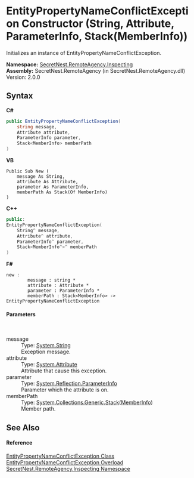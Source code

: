 # EntityPropertyNameConflictException Constructor (String, Attribute, ParameterInfo, Stack(MemberInfo))
 

Initializes an instance of EntityPropertyNameConflictException.

**Namespace:**&nbsp;<a href="N_SecretNest_RemoteAgency_Inspecting">SecretNest.RemoteAgency.Inspecting</a><br />**Assembly:**&nbsp;SecretNest.RemoteAgency (in SecretNest.RemoteAgency.dll) Version: 2.0.0

## Syntax

**C#**<br />
``` C#
public EntityPropertyNameConflictException(
	string message,
	Attribute attribute,
	ParameterInfo parameter,
	Stack<MemberInfo> memberPath
)
```

**VB**<br />
``` VB
Public Sub New ( 
	message As String,
	attribute As Attribute,
	parameter As ParameterInfo,
	memberPath As Stack(Of MemberInfo)
)
```

**C++**<br />
``` C++
public:
EntityPropertyNameConflictException(
	String^ message, 
	Attribute^ attribute, 
	ParameterInfo^ parameter, 
	Stack<MemberInfo^>^ memberPath
)
```

**F#**<br />
``` F#
new : 
        message : string * 
        attribute : Attribute * 
        parameter : ParameterInfo * 
        memberPath : Stack<MemberInfo> -> EntityPropertyNameConflictException
```


#### Parameters
&nbsp;<dl><dt>message</dt><dd>Type: <a href="https://docs.microsoft.com/dotnet/api/system.string" target="_blank">System.String</a><br />Exception message.</dd><dt>attribute</dt><dd>Type: <a href="https://docs.microsoft.com/dotnet/api/system.attribute" target="_blank">System.Attribute</a><br />Attribute that cause this exception.</dd><dt>parameter</dt><dd>Type: <a href="https://docs.microsoft.com/dotnet/api/system.reflection.parameterinfo" target="_blank">System.Reflection.ParameterInfo</a><br />Parameter which the attribute is on.</dd><dt>memberPath</dt><dd>Type: <a href="https://docs.microsoft.com/dotnet/api/system.collections.generic.stack-1" target="_blank">System.Collections.Generic.Stack</a>(<a href="https://docs.microsoft.com/dotnet/api/system.reflection.memberinfo" target="_blank">MemberInfo</a>)<br />Member path.</dd></dl>

## See Also


#### Reference
<a href="T_SecretNest_RemoteAgency_Inspecting_EntityPropertyNameConflictException">EntityPropertyNameConflictException Class</a><br /><a href="Overload_SecretNest_RemoteAgency_Inspecting_EntityPropertyNameConflictException__ctor">EntityPropertyNameConflictException Overload</a><br /><a href="N_SecretNest_RemoteAgency_Inspecting">SecretNest.RemoteAgency.Inspecting Namespace</a><br />